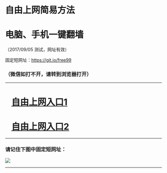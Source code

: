 ﻿# 自由上网简易方法

# 电脑、手机一键翻墙

（2017/09/05 测试，网址有效）

固定短网址：https://git.io/free99

### （微信如打不开，请转到浏览器打开）


***





# &nbsp;&nbsp; <a href="http://ft81043488.fwq-tz1001.xyz/fwqtz01.html?t=090500122866 " target="_blank">自由上网入口1</a>
# &nbsp;&nbsp; <a href="http://ft2068213755.fwq-tz1002.xyz/fwqtz02.html?t=0905001325 " target="_blank">自由上网入口2</a>
***

### 请记住下图中固定短网址：

<img src="https://s3-us-west-2.amazonaws.com/fwq-1001/yjfq-20170905okok.png" /> 


***

